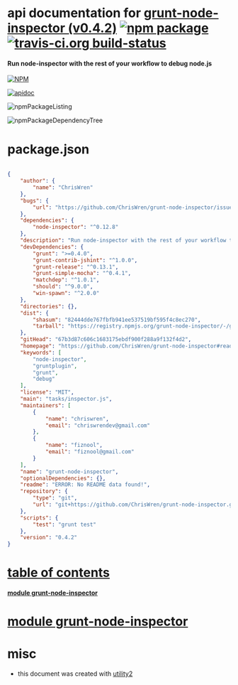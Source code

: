 # api documentation for  [grunt-node-inspector (v0.4.2)](https://github.com/ChrisWren/grunt-node-inspector#readme)  [![npm package](https://img.shields.io/npm/v/npmdoc-grunt-node-inspector.svg?style=flat-square)](https://www.npmjs.org/package/npmdoc-grunt-node-inspector) [![travis-ci.org build-status](https://api.travis-ci.org/npmdoc/node-npmdoc-grunt-node-inspector.svg)](https://travis-ci.org/npmdoc/node-npmdoc-grunt-node-inspector)
#### Run node-inspector with the rest of your workflow to debug node.js

[![NPM](https://nodei.co/npm/grunt-node-inspector.png?downloads=true)](https://www.npmjs.com/package/grunt-node-inspector)

[![apidoc](https://npmdoc.github.io/node-npmdoc-grunt-node-inspector/build/screenCapture.buildNpmdoc.browser._2Fhome_2Ftravis_2Fbuild_2Fnpmdoc_2Fnode-npmdoc-grunt-node-inspector_2Ftmp_2Fbuild_2Fapidoc.html.png)](https://npmdoc.github.io/node-npmdoc-grunt-node-inspector/build/apidoc.html)

![npmPackageListing](https://npmdoc.github.io/node-npmdoc-grunt-node-inspector/build/screenCapture.npmPackageListing.svg)

![npmPackageDependencyTree](https://npmdoc.github.io/node-npmdoc-grunt-node-inspector/build/screenCapture.npmPackageDependencyTree.svg)



# package.json

```json

{
    "author": {
        "name": "ChrisWren"
    },
    "bugs": {
        "url": "https://github.com/ChrisWren/grunt-node-inspector/issues"
    },
    "dependencies": {
        "node-inspector": "^0.12.8"
    },
    "description": "Run node-inspector with the rest of your workflow to debug node.js",
    "devDependencies": {
        "grunt": ">=0.4.0",
        "grunt-contrib-jshint": "^1.0.0",
        "grunt-release": "^0.13.1",
        "grunt-simple-mocha": "^0.4.1",
        "matchdep": "^1.0.1",
        "should": "^9.0.0",
        "win-spawn": "^2.0.0"
    },
    "directories": {},
    "dist": {
        "shasum": "82444dde767fbfb941ee537519bf595f4c8ec270",
        "tarball": "https://registry.npmjs.org/grunt-node-inspector/-/grunt-node-inspector-0.4.2.tgz"
    },
    "gitHead": "67b3d87c606c1683175ebdf900f288a9f132f4d2",
    "homepage": "https://github.com/ChrisWren/grunt-node-inspector#readme",
    "keywords": [
        "node-inspector",
        "gruntplugin",
        "grunt",
        "debug"
    ],
    "license": "MIT",
    "main": "tasks/inspector.js",
    "maintainers": [
        {
            "name": "chriswren",
            "email": "chriswrendev@gmail.com"
        },
        {
            "name": "fiznool",
            "email": "fiznool@gmail.com"
        }
    ],
    "name": "grunt-node-inspector",
    "optionalDependencies": {},
    "readme": "ERROR: No README data found!",
    "repository": {
        "type": "git",
        "url": "git+https://github.com/ChrisWren/grunt-node-inspector.git"
    },
    "scripts": {
        "test": "grunt test"
    },
    "version": "0.4.2"
}
```



# <a name="apidoc.tableOfContents"></a>[table of contents](#apidoc.tableOfContents)

#### [module grunt-node-inspector](#apidoc.module.grunt-node-inspector)



# <a name="apidoc.module.grunt-node-inspector"></a>[module grunt-node-inspector](#apidoc.module.grunt-node-inspector)



# misc
- this document was created with [utility2](https://github.com/kaizhu256/node-utility2)
